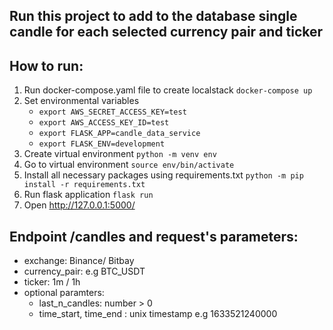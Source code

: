 <!-- (CryptoParadise)[https://circleci.com/gh/TheOnlyCryptoParadise/candle_data_service.svg?style=svg] -->
## Run this project to add to the database single candle for each selected currency pair and ticker

## How to run:
1. Run docker-compose.yaml file to create localstack
`docker-compose up`
2. Set environmental variables
    - `export AWS_SECRET_ACCESS_KEY=test`
    - `export AWS_ACCESS_KEY_ID=test`
   - `export FLASK_APP=candle_data_service`
   - `export FLASK_ENV=development`
3. Create virtual environment
`python -m venv env`
4. Go to virtual environment
`source env/bin/activate`
5. Install all necessary packages using requirements.txt
`python -m pip install -r requirements.txt`
6. Run flask application
   `flask run`
7. Open http://127.0.0.1:5000/

## Endpoint /candles and request's parameters:
 - exchange: Binance/ Bitbay
 - currency_pair: e.g BTC_USDT
 - ticker: 1m / 1h
 - optional paramters:
   - last_n_candles: number > 0 
   - time_start, time_end : unix timestamp e.g 1633521240000


